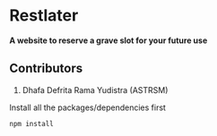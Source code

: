 # Restlater
**A website to reserve a grave slot for your future use**

## Contributors
1. Dhafa Defrita Rama Yudistra (ASTRSM)

Install all the packages/dependencies first
```NPM Config
npm install
```

